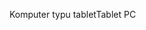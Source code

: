 <span data-ttu-id="1363f-101">Komputer typu tablet</span><span class="sxs-lookup"><span data-stu-id="1363f-101">Tablet PC</span></span>
